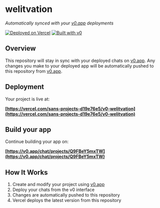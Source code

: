 # welitvation

*Automatically synced with your [v0.app](https://v0.app) deployments*

[![Deployed on Vercel](https://img.shields.io/badge/Deployed%20on-Vercel-black?style=for-the-badge&logo=vercel)](https://vercel.com/sans-projects-d19e76e5/v0-welitvation)
[![Built with v0](https://img.shields.io/badge/Built%20with-v0.app-black?style=for-the-badge)](https://v0.app/chat/projects/Q9FBeY5mxTW)

## Overview

This repository will stay in sync with your deployed chats on [v0.app](https://v0.app).
Any changes you make to your deployed app will be automatically pushed to this repository from [v0.app](https://v0.app).

## Deployment

Your project is live at:

**[https://vercel.com/sans-projects-d19e76e5/v0-welitvation](https://vercel.com/sans-projects-d19e76e5/v0-welitvation)**

## Build your app

Continue building your app on:

**[https://v0.app/chat/projects/Q9FBeY5mxTW](https://v0.app/chat/projects/Q9FBeY5mxTW)**

## How It Works

1. Create and modify your project using [v0.app](https://v0.app)
2. Deploy your chats from the v0 interface
3. Changes are automatically pushed to this repository
4. Vercel deploys the latest version from this repository